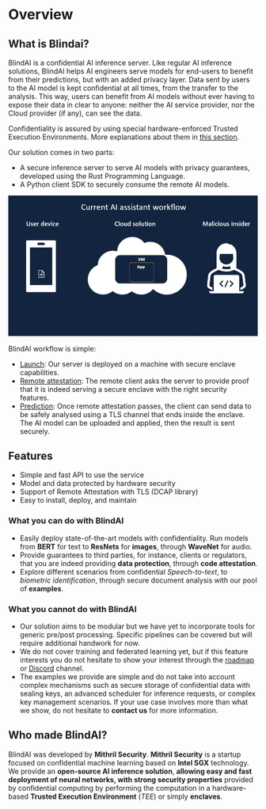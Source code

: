 # Overview

## What is Blindai?

BlindAI is a confidential AI inference server. Like regular AI inference solutions, BlindAI helps AI engineers serve models for end-users to benefit from their predictions, but with an added privacy layer. Data sent by users to the AI model is kept confidential at all times, from the transfer to the analysis. This way, users can benefit from AI models without ever having to expose their data in clear to anyone: neither the AI service provider, nor the Cloud provider (if any), can see the data.

Confidentiality is assured by using special hardware-enforced Trusted Execution Environments. More explanations about them in [this section](privacy.md).

Our solution comes in two parts:

- A secure inference server to serve AI models with privacy guarantees, developed using the Rust Programming Language.
- A Python client SDK to securely consume the remote AI models.

![](../../assets/With_and_without_blindai.gif)

BlindAI workflow is simple:

- [Launch](../deploy-on-premise.md): Our server is deployed on a machine with secure enclave capabilities.
- [Remote attestation](privacy.md): The remote client asks the server to provide proof that it is indeed serving a secure enclave with the right security features.
- [Prediction](../../index.md): Once remote attestation passes, the client can send data to be safely analysed using a TLS channel that ends inside the enclave. The AI model can be uploaded and applied, then the result is sent securely.

## Features

* Simple and fast API to use the service
* Model and data protected by hardware security
* Support of Remote Attestation with TLS (DCAP library)
* Easy to install, deploy, and maintain

### What you can do with BlindAI

* Easily deploy state-of-the-art models with confidentiality. Run models from **BERT** for text to **ResNets** for **images**, through **WaveNet** for audio.
* Provide guarantees to third parties, for instance, clients or regulators, that you are indeed providing **data protection**, through **code attestation**.
* Explore different scenarios from confidential _Speech-to-text_, to _biometric identification_, through secure document analysis with our pool of **examples**.

### What you cannot do with BlindAI

* Our solution aims to be modular but we have yet to incorporate tools for generic pre/post processing. Specific pipelines can be covered but will require additional handwork for now.
* We do not cover training and federated learning yet, but if this feature interests you do not hesitate to show your interest through the [roadmap](https://github.com/mithril-security/blindai/projects/1) or [Discord](https://discord.gg/rWHcHeCBWk) channel.
* The examples we provide are simple and do not take into account complex mechanisms such as secure storage of confidential data with sealing keys, an advanced scheduler for inference requests, or complex key management scenarios. If your use case involves more than what we show, do not hesitate to **contact us** for more information.

## Who made BlindAI?&#x20;

BlindAI was developed by **Mithril Security**. **Mithril Security** is a startup focused on confidential machine learning based on **Intel SGX** technology. We provide an **open-source AI inference solution**, **allowing easy and fast deployment of neural networks, with strong security properties** provided by confidential computing by performing the computation in a hardware-based **Trusted Execution Environment** (_TEE_) or simply **enclaves**.